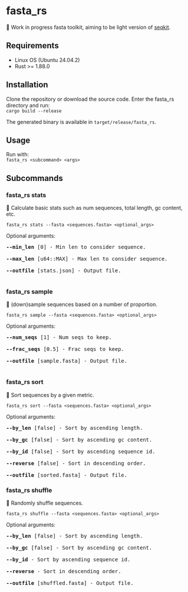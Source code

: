 # fasta_rs
🚧 Work in progress fasta toolkit, aiming to be light version of [seqkit](https://github.com/shenwei356/seqkit/).

## Requirements
- Linux OS (Ubuntu 24.04.2)
- Rust >= 1.88.0

## Installation
Clone the repository or download the source code. Enter the fasta_rs directory and run:<br>
`cargo build --release`

The generated binary is available in `target/release/fasta_rs`.

## Usage
Run with:<br>
`fasta_rs <subcommand> <args>`

## Subcommands
### fasta_rs stats
🚧 Calculate basic stats such as num sequences, total length, gc content, etc.

`fasta_rs stats --fasta <sequences.fasta> <optional_args>`

Optional arguments:
<pre>
<b>--min_len</b> [0] - Min len to consider sequence.

<b>--max_len</b> [u64::MAX] - Max len to consider sequence.

<b>--outfile</b> [stats.json] - Output file.

</pre>

### fasta_rs sample
🚧 (down)sample sequences based on a number of proportion.

`fasta_rs sample --fasta <sequences.fasta> <optional_args>`

Optional arguments:
<pre>
<b>--num_seqs</b> [1] - Num seqs to keep.

<b>--frac_seqs</b> [0.5] - Frac seqs to keep.

<b>--outfile</b> [sample.fasta] - Output file.

</pre>

### fasta_rs sort
🚧 Sort sequences by a given metric.


`fasta_rs sort --fasta <sequences.fasta> <optional_args>`

Optional arguments:
<pre>
<b>--by_len</b> [false] - Sort by ascending length.

<b>--by_gc</b> [false] - Sort by ascending gc content.

<b>--by_id</b> [false] - Sort by ascending sequence id.

<b>--reverse</b> [false] - Sort in descending order.

<b>--outfile</b> [sorted.fasta] - Output file.
</pre>

### fasta_rs shuffle
🚧 Randomly shuffle sequences.


`fasta_rs shuffle --fasta <sequences.fasta> <optional_args>`

Optional arguments:
<pre>
<b>--by_len</b> [false] - Sort by ascending length.

<b>--by_gc</b> [false] - Sort by ascending gc content.

<b>--by_id</b> - Sort by ascending sequence id.

<b>--reverse</b> - Sort in descending order.

<b>--outfile</b> [shuffled.fasta] - Output file.
</pre>

